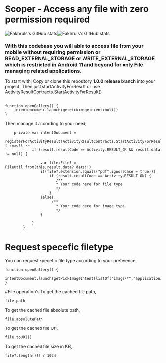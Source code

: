 # Scoper - Access any file with zero permission required
![Fakhruls's GitHub stats](https://img.shields.io/static/v1?label=&message=Android11&color=green)![Fakhruls's GitHub stats](https://img.shields.io/static/v1?label=&message=READY&color=orange)

<h3>With this codebase you will able to access file from your mobile without requiring permission or READ_EXTERNAL_STORAGE or WRITE_EXTERNAL_STORAGE which is restricted in Android 11 and beyond for only File managing related applications.</h3>

To start with, 
Copy or clone this repository  **1.0.0 release branch** into your project,
Then just startActivityForResult or use ActivityResultContracts.StartActivityForResult()
##
```
function openGallery() {
    intentDocument.launch(getPickImageIntent(null))
}
```
Then manage it according to your need,
```
    private var intentDocument =
        registerForActivityResult(ActivityResultContracts.StartActivityForResult()) { result ->
            if (result.resultCode == Activity.RESULT_OK && result.data != null) {

                var file:File? =  FileUtil.from(this,result.data?.data!!)
                if(file?.extension.equals("pdf",ignoreCase = true)){
                    if (result.resultCode == Activity.RESULT_OK) {
                       /**
                       * Your code here for file type
                       */
                    }
                }else{
                     /**
                       * Your code here for image type
                       */
                }

            }
        }
```
# Request specefic filetype
You can request specefic file type according to your preference,

```
function openGallery() {
    intentDocument.launch(getPickImageIntent(listOf("image/*","application/pdf/*")))
}
```
#File operation's
To get the cached file path,
```
file.path
```
To get the cached file absolute path,
```
file.absolutePath
```
To get the cached file Uri,
```
file.toURI()
```
To get the cached file size in KB,
```
file?.length()!! / 1024
```
